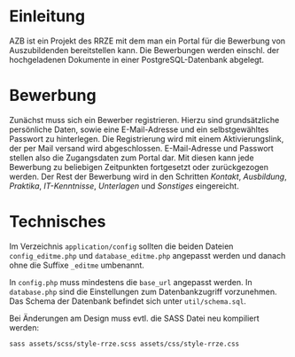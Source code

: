 Einleitung
==========
AZB ist ein Projekt des RRZE mit dem man ein Portal für die Bewerbung von Auszubildenden bereitstellen kann. Die Bewerbungen werden einschl. der hochgeladenen Dokumente in einer PostgreSQL-Datenbank abgelegt. 

Bewerbung
=========

Zunächst muss sich ein Bewerber registrieren. Hierzu sind grundsätzliche persönliche Daten, sowie eine E-Mail-Adresse und ein selbstgewähltes Passwort zu hinterlegen. Die Registrierung wird mit einem Aktivierungslink, der per Mail versand wird abgeschlossen. E-Mail-Adresse und Passwort stellen also die Zugangsdaten zum Portal dar. Mit diesen kann jede Bewerbung zu beliebigen Zeitpunkten fortgesetzt oder zurückgezogen werden. Der Rest der Bewerbung wird in den Schritten *Kontakt*, *Ausbildung*, *Praktika*, *IT-Kenntnisse*, *Unterlagen* und *Sonstiges* eingereicht.

Technisches
===========

Im Verzeichnis `application/config` sollten die beiden Dateien `config_editme.php` und `database_editme.php` angepasst werden und danach ohne die Suffixe `_editme` umbenannt.

In `config.php` muss mindestens die `base_url` angepasst werden. In `database.php` sind die Einstellungen zum Datenbankzugriff vorzunehmen. Das Schema der Datenbank befindet sich unter `util/schema.sql`.

Bei Änderungen am Design muss evtl. die SASS Datei neu kompiliert werden:

```sass assets/scss/style-rrze.scss assets/css/style-rrze.css```



